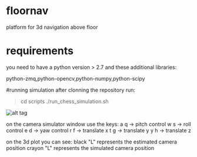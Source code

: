 # floornav
platform for 3d navigation above floor 

# requirements
you need to have a python version > 2.7
and these additional libraries:

python-zmq,python-opencv,python-numpy,python-scipy

#running simulation
after clonning the repository run:
> cd scripts
> ./run_chess_simulation.sh 

![alt tag](https://raw.github.com/origanoni/floornav/master/images/camera_simulation.png)

on the camera simulator window use the keys:
a q -> pitch control
w s -> roll control
e d -> yaw control
r f -> translate x
t g -> translate y
y h -> translate z

on the 3d plot you can see:
black "L" represents the estimated camera position
crayon "L" represents the simulated camera position




